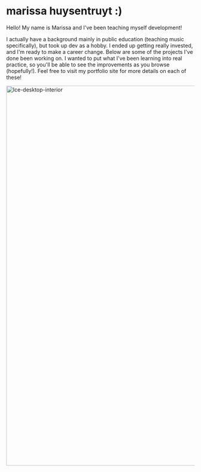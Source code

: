 # marissa huysentruyt :)

Hello! My name is Marissa and I've been teaching myself development! 

I actually have a background mainly in public education (teaching music specifically), but took up dev as a hobby. I ended up getting really invested, and I'm ready to make a career change. Below are some of the projects I've done been working on. I wanted to put what I've been learning into real practice, so you'll be able to see the improvements as you browse (hopefully!). Feel free to visit my portfolio site for more details on each of these!


<img width="1016" alt="Ice-desktop-interior" src="https://user-images.githubusercontent.com/69602589/132129292-bbf00d03-5fc1-4ebb-ae5c-f1c1275cb9a4.png">
